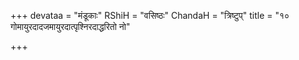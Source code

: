 +++
devataa = "मंडूकाः"
RShiH = "वसिष्ठः"
ChandaH = "त्रिष्टुप्"
title = "१० गोमायुरदादजमायुरदात्पृश्निरदाद्धरितो नो"

+++
